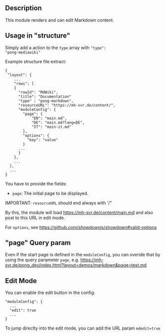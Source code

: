 ## Description
This module renders and can edit Markdown content. 

## Usage in "structure" 
Simply add a action to the <code>type</code> array with <code>"type": "pong-mediawiki"</code>

Example structure file extract:

    {
     "layout": {
        ...
        "rows": [
        {
          "rowId": "MdWiki", 
          "title": "Documentation"
          "type" : "pong-markdown",
          "resourceURL": "https://mh-svr.de/content/",
          "moduleConfig": {
            "page": {
                "EN": "main.md",
                "DE": "main.md?lang=DE",
                "IT": "main-it.md"
            },
            "options": {
              "key": "value"
            }
          ...
          }
        },
        ...
      ],
      ...
    }

You have to provide the fields:
* <code>page</code>: The initial page to be displayed.

IMPORTANT: `resourceURL` should end always with '/"

By this, the module will load https://mh-svr.de/content/main.md 
and also post to this URL in edit mode.

For `options`, see https://github.com/showdownjs/showdown#valid-options

## "page" Query param

Even if the start page is defined in the `moduleConfig`, 
you can overide that by using the query parameter `page`, 
e.g. https://mh-svr.de/pong_dev/index.html?layout=demos/markdown&page=test.md

## Edit Mode

You can enable the edit button in the config:

    "moduleConfig": {
      ...
      "edit": true
      ...
    }

To jump direclty into the edit mode, you can add the URL param `mdedit=true`
